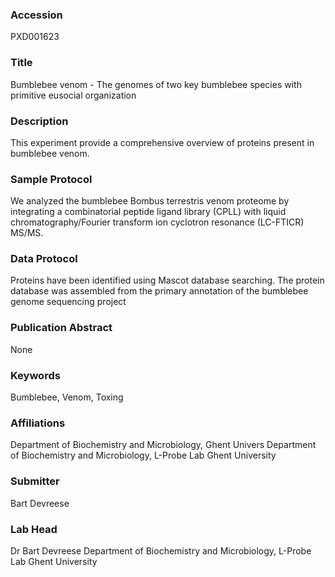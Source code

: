 ### Accession
PXD001623

### Title
Bumblebee venom -  The genomes of two key bumblebee species with primitive eusocial organization

### Description
This experiment provide a comprehensive overview of proteins present in bumblebee venom.

### Sample Protocol
We analyzed the bumblebee Bombus terrestris venom proteome by integrating a combinatorial peptide ligand library (CPLL) with liquid chromatography/Fourier transform ion cyclotron resonance (LC-FTICR) MS/MS.

### Data Protocol
Proteins have been identified using Mascot database searching. The protein database was assembled from the primary annotation of the bumblebee genome sequencing project

### Publication Abstract
None

### Keywords
Bumblebee, Venom, Toxing

### Affiliations
Department of Biochemistry and Microbiology, Ghent Univers
Department of Biochemistry and Microbiology, L-Probe Lab Ghent University

### Submitter
Bart Devreese

### Lab Head
Dr Bart Devreese
Department of Biochemistry and Microbiology, L-Probe Lab Ghent University


